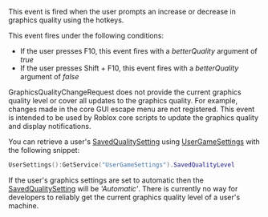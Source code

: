 This event is fired when the user prompts an increase or decrease in graphics quality using the hotkeys.

This event fires under the following conditions:

*   If the user presses F10, this event fires with a _betterQuality_ argument of _true_
*   If the user presses Shift + F10, this event fires with a _betterQuality_ argument of _false_

GraphicsQualityChangeRequest does not provide the current graphics quality level or cover all updates to the graphics quality. For example, changes made in the core GUI escape menu are not registered. This event is intended to be used by Roblox core scripts to update the graphics quality and display notifications.

You can retrieve a user's [SavedQualitySetting](https://developer.roblox.com/en-us/api-reference/enum/SavedQualitySetting) using [UserGameSettings](https://developer.roblox.com/en-us/api-reference/class/UserGameSettings) with the following snippet:

```Lua
UserSettings():GetService("UserGameSettings").SavedQualityLevel
``` 

If the user's graphics settings are set to automatic then the [SavedQualitySetting](https://developer.roblox.com/en-us/api-reference/enum/SavedQualitySetting) will be _'Automatic'_. There is currently no way for developers to reliably get the current graphics quality level of a user's machine.